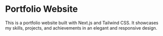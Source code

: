 # Portfolio Website

This is a portfolio website built with Next.js and Tailwind CSS. It showcases my skills, projects, and achievements in an elegant and responsive design.

